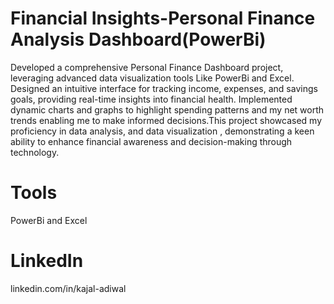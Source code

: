 # Financial Insights-Personal Finance Analysis Dashboard(PowerBi)
Developed a comprehensive Personal Finance Dashboard project, leveraging advanced data visualization tools Like PowerBi and Excel. Designed an intuitive interface for tracking income, expenses, and savings goals, providing real-time insights into financial health. Implemented dynamic charts and graphs to highlight spending patterns and my net worth trends enabling me to make informed decisions.This project showcased my proficiency in data analysis, and data visualization , demonstrating a keen ability to enhance financial awareness and decision-making through technology.

# Tools
PowerBi and Excel

# LinkedIn
linkedin.com/in/kajal-adiwal
